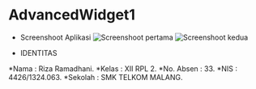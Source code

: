 # AdvancedWidget1

* Screenshoot Aplikasi
![Screenshoot pertama](https://ramadhanirz.files.wordpress.com/2016/10/whatsapp-image-2016-10-29-at-8-36-12-pm.jpeg)
![Screenshoot kedua](https://ramadhanirz.files.wordpress.com/2016/10/whatsapp-image-2016-10-29-at-8-36-12-pm1.jpeg)


* IDENTITAS

*Nama : Riza Ramadhani.
*Kelas : XII RPL 2.
*No. Absen : 33.
*NIS : 4426/1324.063.
*Sekolah : SMK TELKOM MALANG.

